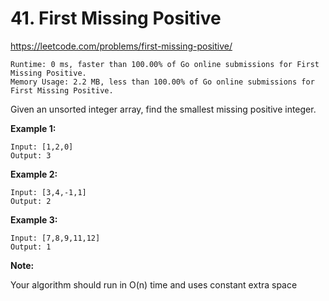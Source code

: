 # 41. First Missing Positive

https://leetcode.com/problems/first-missing-positive/

```
Runtime: 0 ms, faster than 100.00% of Go online submissions for First Missing Positive.
Memory Usage: 2.2 MB, less than 100.00% of Go online submissions for First Missing Positive.
```

Given an unsorted integer array, find the smallest missing positive integer.

**Example 1:**
```
Input: [1,2,0]
Output: 3
```
**Example 2:**
```
Input: [3,4,-1,1]
Output: 2
```
**Example 3:**
```
Input: [7,8,9,11,12]
Output: 1
```
**Note:**

Your algorithm should run in O(n) time and uses constant extra space